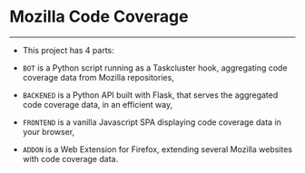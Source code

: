 # Mozilla Code Coverage
-------------------------------
* This project has 4 parts:

* `BOT` is a Python script running as a Taskcluster hook, aggregating code coverage data from Mozilla repositories,
* `BACKENED` is a Python API built with Flask, that serves the aggregated code coverage data, in an efficient way,
* `FRONTEND` is a vanilla Javascript SPA displaying code coverage data in your browser,
* `ADDON` is a Web Extension for Firefox, extending several Mozilla websites with code coverage data.
